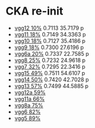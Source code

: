 # CKA re-init
- [vgg12 10%](https://github.com/YHJYH/Machine_Learning/blob/main/projects/Master_Thesis/experiments/recka12.md#reinit-cka-vgg12) 0.7113 35.7179 p
- [vgg11 18%](https://github.com/YHJYH/Machine_Learning/blob/main/projects/Master_Thesis/experiments/recka11.md#vgg11-reinit-cka) 0.7149 34.3363 p
- [vgg10 18%](https://github.com/YHJYH/Machine_Learning/blob/main/projects/Master_Thesis/experiments/recka10.md#vgg10-cka-reinit) 0.7127 35.4186 p
- [vgg9 18%](https://github.com/YHJYH/Machine_Learning/blob/main/projects/Master_Thesis/experiments/recka9.md#vgg9-cka-reinit) 0.7300 27.6196 p
- [vgg6a 20%](https://github.com/YHJYH/Machine_Learning/blob/main/projects/Master_Thesis/experiments/recka6a.md#vgg6a-cka-reinit) 0.7337 22.7585 p
- [vgg8 25%](https://github.com/YHJYH/Machine_Learning/blob/main/projects/Master_Thesis/experiments/recka8.md#vgg8-cka-reinit) 0.7232 24.9618 p
- [vgg7 32%](https://github.com/YHJYH/Machine_Learning/blob/main/projects/Master_Thesis/experiments/recka7.md#vgg7-cka-reinit) 0.7295 22.3416 p
- [vgg15 49%](https://github.com/YHJYH/Machine_Learning/blob/main/projects/Master_Thesis/experiments/recka15.md#vgg15-reinint-cka) 0.7511 54.6107 p
- [vgg14 50%](https://github.com/YHJYH/Machine_Learning/blob/main/projects/Master_Thesis/experiments/recka14.md#vgg14-reinint-cka) 0.7420 42.7028 p
- [vgg13 57%](https://github.com/YHJYH/Machine_Learning/blob/main/projects/Master_Thesis/experiments/recka13.md#vgg13-reinint-cka) 0.7499 44.5885 p
- [vgg12a 59%](https://github.com/YHJYH/Machine_Learning/blob/main/projects/Master_Thesis/experiments/recka12a.md#vgg12a-reinit-cka)
- [vgg11a 66%](https://github.com/YHJYH/Machine_Learning/blob/main/projects/Master_Thesis/experiments/recka11a.md#vgg11a-cka-reinit)
- [vgg8a 75%]()
- [vgg6 82%]()
- [vgg5 89%]()
